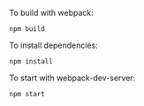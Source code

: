 To build with webpack:
```
npm build
```

To install dependencies:
```
npm install
```

To start with webpack-dev-server:
```
npm start
```

